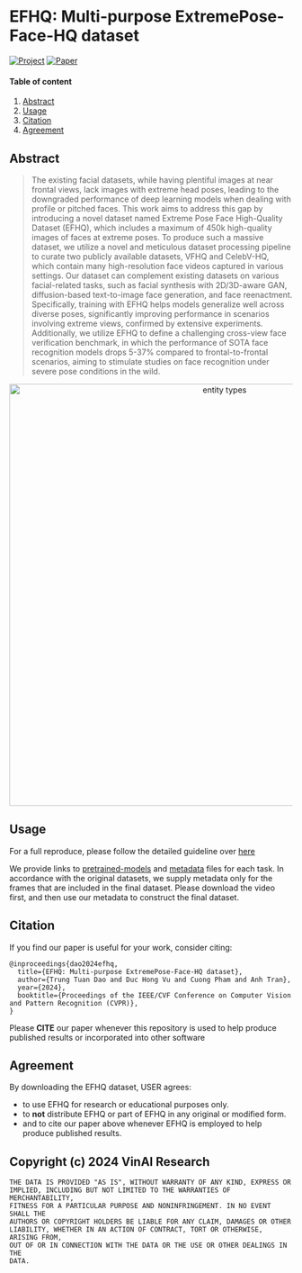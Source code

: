 # EFHQ: Multi-purpose ExtremePose-Face-HQ dataset
[![Project](https://img.shields.io/badge/Website-EFHQ-purple)](https://bomcon123456.github.io/efhq/)
[![Paper](https://img.shields.io/badge/Paper-Arxiv-red)](https://arxiv.org/abs/2312.17205)

#### Table of content
1. [Abstract](#abstract)
1. [Usage](#usage)
1. [Citation](#citation)
1. [Agreement](#agreement)


## Abstract
> The existing facial datasets, while having plentiful images at near frontal views, lack images with extreme head poses, leading to the downgraded performance of deep learning models when dealing with profile or pitched faces. This work aims to address this gap by introducing a novel dataset named Extreme Pose Face High-Quality Dataset (EFHQ), which includes a maximum of 450k high-quality images of faces at extreme poses. To produce such a massive dataset, we utilize a novel and meticulous dataset processing pipeline to curate two publicly available datasets, VFHQ and CelebV-HQ, which contain many high-resolution face videos captured in various settings. Our dataset can complement existing datasets on various facial-related tasks, such as facial synthesis with 2D/3D-aware GAN, diffusion-based text-to-image face generation, and face reenactment. Specifically, training with EFHQ helps models generalize well across diverse poses, significantly improving performance in scenarios involving extreme views, confirmed by extensive experiments. Additionally, we utilize EFHQ to define a challenging cross-view face verification benchmark, in which the performance of SOTA face recognition models drops 5-37\% compared to frontal-to-frontal scenarios, aiming to stimulate studies on face recognition under severe pose conditions in the wild.

<p align="center">	
<img width="750" alt="entity types" src="./assets/teaser.png">
</p>

## Usage
For a full reproduce, please follow the detailed guideline over [here](./docs/detail.MD)

We provide links to [pretrained-models](https://huggingface.co/EFHQ/efhq_weights/tree/main) and [metadata](https://drive.google.com/drive/folders/1S7kmzsTsdrdyL7tl-p9gfnolcR4Qo9LE?usp=drive_link) files for each task. In accordance with the original datasets, we supply metadata only for the frames that are included in the final dataset. Please download the video first, and then use our metadata to construct the final dataset.

## Citation
If you find our paper is useful for your work, consider citing:

    @inproceedings{dao2024efhq,
      title={EFHQ: Multi-purpose ExtremePose-Face-HQ dataset}, 
      author={Trung Tuan Dao and Duc Hong Vu and Cuong Pham and Anh Tran},
      year={2024},
	  booktitle={Proceedings of the IEEE/CVF Conference on Computer Vision and Pattern Recognition (CVPR)},
    }
Please **CITE** our paper whenever this repository is used to help produce published results or incorporated into other software
	
## Agreement
By downloading the EFHQ dataset, USER agrees:

- to use EFHQ for research or educational purposes only.
- to **not** distribute EFHQ or part of EFHQ in any original or modified form.
- and to cite our paper above whenever EFHQ is employed to help produce published results.

## Copyright (c) 2024 VinAI Research

	THE DATA IS PROVIDED "AS IS", WITHOUT WARRANTY OF ANY KIND, EXPRESS OR
	IMPLIED, INCLUDING BUT NOT LIMITED TO THE WARRANTIES OF MERCHANTABILITY,
	FITNESS FOR A PARTICULAR PURPOSE AND NONINFRINGEMENT. IN NO EVENT SHALL THE
	AUTHORS OR COPYRIGHT HOLDERS BE LIABLE FOR ANY CLAIM, DAMAGES OR OTHER
	LIABILITY, WHETHER IN AN ACTION OF CONTRACT, TORT OR OTHERWISE, ARISING FROM,
	OUT OF OR IN CONNECTION WITH THE DATA OR THE USE OR OTHER DEALINGS IN THE
	DATA.

